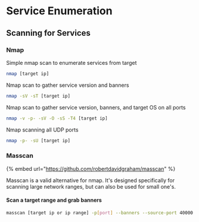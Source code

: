 # Service Enumeration

## Scanning for Services 

### Nmap 

Simple nmap scan to enumerate services from target

```bash
nmap [target ip]
```

Nmap scan to gather service version and banners 

```bash
nmap -sV -sT [target ip]
```

Nmap scan to gather service version, banners, and target OS on all ports

```bash
nmap -v -p- -sV -O -sS -T4 [target ip]
```

Nmap scanning all UDP ports

```bash
nmap -p- -sU [target ip] 
```

### Masscan 

{% embed url="https://github.com/robertdavidgraham/masscan" %}

Masscan is a valid alternative for nmap. It's designed specifically for scanning large network ranges, but can also be used for small one's.

#### Scan a target range and grab banners

```bash
masscan [target ip or ip range] -p[port] --banners --source-port 40000
```

